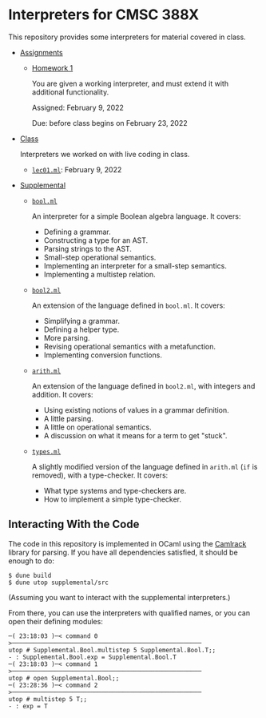 # Interpreters for CMSC 388X

This repository provides some interpreters for material covered in class.

  * [Assignments](assignments/)

      * [Homework 1](assignments/hw1/)

        You are given a working interpreter, and must extend it with additional
        functionality.

        Assigned: February 9, 2022

        Due: before class begins on February 23, 2022

  * [Class](class/)

    Interpreters we worked on with live coding in class.

      * [`lec01.ml`](class/src/lec01.ml): February 9, 2022

  * [Supplemental](supplemental/)

      * [`bool.ml`](supplemental/src/bool.ml)

        An interpreter for a simple Boolean algebra language. It covers:

         * Defining a grammar.
         * Constructing a type for an AST.
         * Parsing strings to the AST.
         * Small-step operational semantics.
         * Implementing an interpreter for a small-step semantics.
         * Implementing a multistep relation.

      * [`bool2.ml`](supplemental/src/bool2.ml)

        An extension of the language defined in `bool.ml`. It covers:

          * Simplifying a grammar.
          * Defining a helper type.
          * More parsing.
          * Revising operational semantics with a metafunction.
          * Implementing conversion functions.

      * [`arith.ml`](supplemental/src/arith.ml)

        An extension of the language defined in `bool2.ml`, with integers and
        addition. It covers:

          * Using existing notions of values in a grammar definition.
          * A little parsing.
          * A little on operational semantics.
          * A discussion on what it means for a term to get "stuck".

      * [`types.ml`](supplemental/src/types.ml)

        A slightly modified version of the language defined in `arith.ml` (`if`
        is removed), with a type-checker. It covers:

          * What type systems and type-checkers are.
          * How to implement a simple type-checker.


## Interacting With the Code

The code in this repository is implemented in OCaml using the
[Camlrack](https://github.com/pdarragh/camlrack) library for parsing. If you
have all dependencies satisfied, it should be enough to do:

```text
$ dune build
$ dune utop supplemental/src
```

(Assuming you want to interact with the supplemental interpreters.)

From there, you can use the interpreters with qualified names, or you can open
their defining modules:

```text
─( 23:18:03 )─< command 0 >─────────────────────────────────────────────────────
utop # Supplemental.Bool.multistep 5 Supplemental.Bool.T;;
- : Supplemental.Bool.exp = Supplemental.Bool.T
─( 23:18:03 )─< command 1 >─────────────────────────────────────────────────────
utop # open Supplemental.Bool;;
─( 23:28:36 )─< command 2 >─────────────────────────────────────────────────────
utop # multistep 5 T;;
- : exp = T
```
